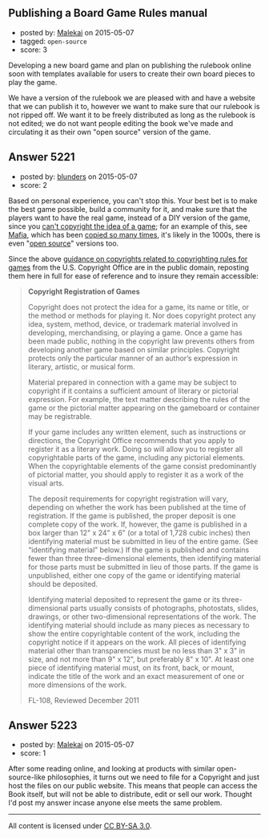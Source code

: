 ## Publishing a Board Game Rules manual

- posted by: [Malekai](https://stackexchange.com/users/5820495/malekai) on 2015-05-07
- tagged: `open-source`
- score: 3

Developing a new board game and plan on publishing the rulebook online soon with templates available for users to create their own board pieces to play the game.

We have a version of the rulebook we are pleased with and have a website that we can publish it to, however we want to make sure that our rulebook is not ripped off. We want it to be freely distributed as long as the rulebook is not edited; we do not want people editing the book we've made and circulating it as their own "open source" version of the game.


## Answer 5221

- posted by: [blunders](https://stackexchange.com/users/216182/blunders) on 2015-05-07
- score: 2

<p>Based on personal experience, you can't stop this. Your best bet is to make the best game possible, build a community for it, and make sure that the players want to have the real game, instead of a DIY version of the game, since you <a href="http://www.copyright.gov/fls/fl108.html" rel="nofollow">can't copyright the idea of a game</a>; for an example of this, see <a href="http://en.wikipedia.org/wiki/Mafia_%28party_game%29" rel="nofollow">Mafia</a>, which has been <a href="https://www.google.com/search?q=kickstarter%20mafia&amp;ie=utf-8&amp;oe=utf-8#q=kickstarter%20%28mafia%20OR%20werewolf%29" rel="nofollow">copied so many times</a>, it's likely in the 1000s, there is even "<a href="http://www.reddit.com/r/boardgames/comments/1yw0ya/i_created_some_print_and_play_werewolf_cards_and/" rel="nofollow">open source</a>" versions too.</p>

<p>Since the above <a href="http://www.copyright.gov/fls/fl108.html" rel="nofollow">guidance on copyrights related to copyrighting rules for games</a> from the U.S. Copyright Office are in the public domain, reposting them here in full for ease of reference and to insure they remain accessible:</p>

<blockquote>
  <p><strong>Copyright Registration of Games</strong></p>
  
  <p>Copyright does not protect the idea for a game, its name or title, or
  the method or methods for playing it. Nor does copyright protect any
  idea, system, method, device, or trademark material involved in
  developing, merchandising, or playing a game. Once a game has been
  made public, nothing in the copyright law prevents others from
  developing another game based on similar principles. Copyright
  protects only the particular manner of an author’s expression in
  literary, artistic, or musical form.</p>
  
  <p>Material prepared in connection with a game may be subject to
  copyright if it contains a sufficient amount of literary or pictorial
  expression. For example, the text matter describing the rules of the
  game or the pictorial matter appearing on the gameboard or container
  may be registrable.</p>
  
  <p>If your game includes any written element, such as instructions or
  directions, the Copyright Office recommends that you apply to register
  it as a literary work. Doing so will allow you to register all
  copyrightable parts of the game, including any pictorial elements.
  When the copyrightable elements of the game consist predominantly of
  pictorial matter, you should apply to register it as a work of the
  visual arts.</p>
  
  <p>The deposit requirements for copyright registration will vary,
  depending on whether the work has been published at the time of
  registration. If the game is published, the proper deposit is one
  complete copy of the work. If, however, the game is published in a box
  larger than 12" x 24" x 6" (or a total of 1,728 cubic inches) then
  identifying material must be submitted in lieu of the entire game.
  (See “identifying material” below.) If the game is published and
  contains fewer than three three-dimensional elements, then identifying
  material for those parts must be submitted in lieu of those parts. If
  the game is unpublished, either one copy of the game or identifying
  material should be deposited.</p>
  
  <p>Identifying material deposited to represent the game or its
  three-dimensional parts usually consists of photographs, photostats,
  slides, drawings, or other two-dimensional representations of the
  work. The identifying material should include as many pieces as
  necessary to show the entire copyrightable content of the work,
  including the copyright notice if it appears on the work. All pieces
  of identifying material other than transparencies must be no less than
  3" x 3" in size, and not more than 9" x 12", but preferably 8" x 10".
  At least one piece of identifying material must, on its front, back,
  or mount, indicate the title of the work and an exact measurement of
  one or more dimensions of the work.</p>
  
  <p>FL-108, Reviewed December 2011</p>
</blockquote>



## Answer 5223

- posted by: [Malekai](https://stackexchange.com/users/5820495/malekai) on 2015-05-07
- score: 1

After some reading online, and looking at products with similar open-source-like philosophies, it turns out we need to file for a Copyright and just host the files on our public website. This means that people can access the Book itself, but will not be able to distribute, edit or sell our work. Thought I'd post my answer incase anyone else meets the same problem.



---

All content is licensed under [CC BY-SA 3.0](https://creativecommons.org/licenses/by-sa/3.0/).
